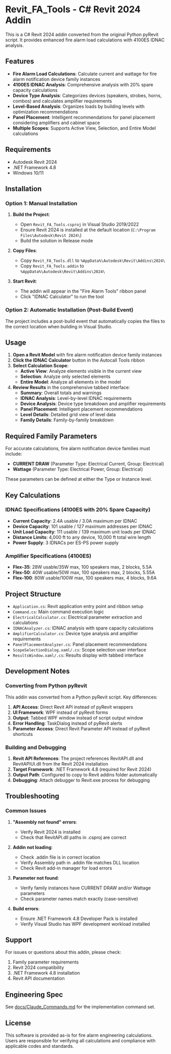 # Revit_FA_Tools - C# Revit 2024 Addin

This is a C# Revit 2024 addin converted from the original Python pyRevit script. It provides enhanced fire alarm load calculations with 4100ES IDNAC analysis.

## Features

- **Fire Alarm Load Calculations**: Calculate current and wattage for fire alarm notification device family instances
- **4100ES IDNAC Analysis**: Comprehensive analysis with 20% spare capacity calculations
- **Device Type Analysis**: Categorizes devices (speakers, strobes, horns, combos) and calculates amplifier requirements
- **Level-Based Analysis**: Organizes loads by building levels with optimization recommendations
- **Panel Placement**: Intelligent recommendations for panel placement considering amplifiers and cabinet space
- **Multiple Scopes**: Supports Active View, Selection, and Entire Model calculations

## Requirements

- Autodesk Revit 2024
- .NET Framework 4.8
- Windows 10/11

## Installation

### Option 1: Manual Installation

1. **Build the Project**:
   - Open `Revit_FA_Tools.csproj` in Visual Studio 2019/2022
   - Ensure Revit 2024 is installed at the default location (`C:\Program Files\Autodesk\Revit 2024\`)
   - Build the solution in Release mode

2. **Copy Files**:
   - Copy `Revit_FA_Tools.dll` to `%AppData%\Autodesk\Revit\Addins\2024\`
   - Copy `Revit_FA_Tools.addin` to `%AppData%\Autodesk\Revit\Addins\2024\`

3. **Start Revit**:
   - The addin will appear in the "Fire Alarm Tools" ribbon panel
   - Click "IDNAC Calculator" to run the tool

### Option 2: Automatic Installation (Post-Build Event)

The project includes a post-build event that automatically copies the files to the correct location when building in Visual Studio.

## Usage

1. **Open a Revit Model** with fire alarm notification device family instances
2. **Click the IDNAC Calculator** button in the Autocall Tools ribbon
3. **Select Calculation Scope**:
   - **Active View**: Analyze elements visible in the current view
   - **Selection**: Analyze only selected elements
   - **Entire Model**: Analyze all elements in the model
4. **Review Results** in the comprehensive tabbed interface:
   - **Summary**: Overall totals and warnings
   - **IDNAC Analysis**: Level-by-level IDNAC requirements
   - **Device Analysis**: Device type breakdown and amplifier requirements
   - **Panel Placement**: Intelligent placement recommendations
   - **Level Details**: Detailed grid view of level data
   - **Family Details**: Family-by-family breakdown

## Required Family Parameters

For accurate calculations, fire alarm notification device families must include:

- **CURRENT DRAW** (Parameter Type: Electrical Current, Group: Electrical)
- **Wattage** (Parameter Type: Electrical Power, Group: Electrical)

These parameters can be defined at either the Type or Instance level.

## Key Calculations

### IDNAC Specifications (4100ES with 20% Spare Capacity)
- **Current Capacity**: 2.4A usable / 3.0A maximum per IDNAC
- **Device Capacity**: 101 usable / 127 maximum addresses per IDNAC
- **Unit Load Capacity**: 111 usable / 139 maximum unit loads per IDNAC
- **Distance Limits**: 4,000 ft to any device, 10,000 ft total wire length
- **Power Supply**: 3 IDNACs per ES-PS power supply

### Amplifier Specifications (4100ES)
- **Flex-35**: 28W usable/35W max, 100 speakers max, 2 blocks, 5.5A
- **Flex-50**: 40W usable/50W max, 100 speakers max, 2 blocks, 5.55A  
- **Flex-100**: 80W usable/100W max, 100 speakers max, 4 blocks, 9.6A

## Project Structure

- `Application.cs`: Revit application entry point and ribbon setup
- `Command.cs`: Main command execution logic
- `ElectricalCalculator.cs`: Electrical parameter extraction and calculations
- `IDNACAnalyzer.cs`: IDNAC analysis with spare capacity calculations
- `AmplifierCalculator.cs`: Device type analysis and amplifier requirements
- `PanelPlacementAnalyzer.cs`: Panel placement recommendations
- `ScopeSelectionDialog.xaml/.cs`: Scope selection user interface
- `ResultsWindow.xaml/.cs`: Results display with tabbed interface

## Development Notes

### Converting from Python pyRevit

This addin was converted from a Python pyRevit script. Key differences:

1. **API Access**: Direct Revit API instead of pyRevit wrappers
2. **UI Framework**: WPF instead of pyRevit forms
3. **Output**: Tabbed WPF window instead of script output window
4. **Error Handling**: TaskDialog instead of pyRevit alerts
5. **Parameter Access**: Direct Revit Parameter API instead of pyRevit shortcuts

### Building and Debugging

1. **Revit API References**: The project references RevitAPI.dll and RevitAPIUI.dll from the Revit 2024 installation
2. **Target Framework**: .NET Framework 4.8 (required for Revit 2024)
3. **Output Path**: Configured to copy to Revit addins folder automatically
4. **Debugging**: Attach debugger to Revit.exe process for debugging

## Troubleshooting

### Common Issues

1. **"Assembly not found" errors**:
   - Verify Revit 2024 is installed
   - Check that RevitAPI.dll paths in .csproj are correct

2. **Addin not loading**:
   - Check .addin file is in correct location
   - Verify Assembly path in .addin file matches DLL location
   - Check Revit add-in manager for load errors

3. **Parameter not found**:
   - Verify family instances have CURRENT DRAW and/or Wattage parameters
   - Check parameter names match exactly (case-sensitive)

4. **Build errors**:
   - Ensure .NET Framework 4.8 Developer Pack is installed
   - Verify Visual Studio has WPF development workload installed

## Support

For issues or questions about this addin, please check:
1. Family parameter requirements
2. Revit 2024 compatibility
3. .NET Framework 4.8 installation
4. Revit API documentation

## Engineering Spec
See [docs/Claude_Commands.md](docs/Claude_Commands.md) for the implementation command set.

## License

This software is provided as-is for fire alarm engineering calculations. Users are responsible for verifying all calculations and compliance with applicable codes and standards.